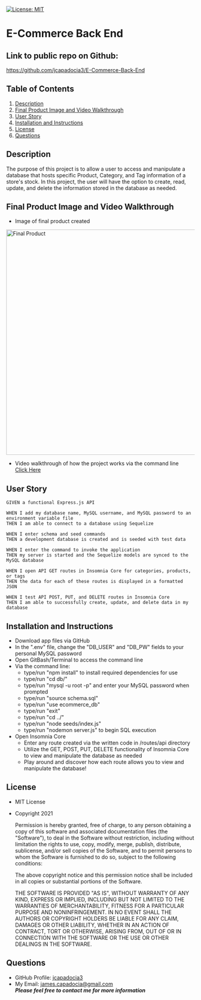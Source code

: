 [![License: MIT](https://img.shields.io/badge/License-MIT-yellow.svg)](https://opensource.org/licenses/MIT)
  
# E-Commerce Back End

## Link to public repo on Github:

https://github.com/jcapadocia3/E-Commerce-Back-End

## Table of Contents
1. [Description](#Description)
2. [Final Product Image and Video Walkthrough](#Final-Product-Image-and-Video-Walkthrough)
3. [User Story](#User-Story)
4. [Installation and Instructions](#Installation-and-Instructions)
5. [License](#License)
6. [Questions](#Questions)

## Description
The purpose of this project is to allow a user to access and manipulate a database that hosts specific Product, Category, and Tag information of a store's stock. In this project, the user will have the option to create, read, update, and delete the information stored in the database as needed.

## Final Product Image and Video Walkthrough

- Image of final product created<br>
<img src="./assets/images/imgFile" alt="Final Product" width="600">

- Video walkthrough of how the project works via the command line<br>
<a target="_blank" href="url">Click Here</a>

## User Story
```
GIVEN a functional Express.js API

WHEN I add my database name, MySQL username, and MySQL password to an environment variable file
THEN I am able to connect to a database using Sequelize

WHEN I enter schema and seed commands
THEN a development database is created and is seeded with test data

WHEN I enter the command to invoke the application
THEN my server is started and the Sequelize models are synced to the MySQL database

WHEN I open API GET routes in Insomnia Core for categories, products, or tags
THEN the data for each of these routes is displayed in a formatted JSON

WHEN I test API POST, PUT, and DELETE routes in Insomnia Core
THEN I am able to successfully create, update, and delete data in my database
```

## Installation and Instructions
- Download app files via GitHub
- In the ".env" file, change the "DB_USER" and "DB_PW" fields to your personal MySQL password
- Open GitBash/Terminal to access the command line
- Via the command line:
    - type/run "npm install" to install required dependencies for use
    - type/run "cd db/"
    - type/run "mysql -u root -p" and enter your MySQL password when prompted
    - type/run "source schema.sql"
    - type/run "use ecommerce_db"
    - type/run "exit"
    - type/run "cd ../"
    - type/run "node seeds/index.js"
    - type/run "nodemon server.js" to begin SQL execution
- Open Insomnia Core
    - Enter any route created via the written code in /routes/api directory
    - Utilize the GET, POST, PUT, DELETE functionality of Insomnia Core to view and manipulate the database as needed
    - Play around and discover how each route allows you to view and manipulate the database!

## License
- MIT License
- Copyright 2021

    Permission is hereby granted, free of charge, to any person obtaining a copy of this software and associated documentation files (the "Software"), to deal in the Software without restriction, including without limitation the rights to use, copy, modify, merge, publish, distribute, sublicense, and/or sell copies of the Software, and to permit persons to whom the Software is furnished to do so, subject to the following conditions:
    
    The above copyright notice and this permission notice shall be included in all copies or substantial portions of the Software.
    
    THE SOFTWARE IS PROVIDED "AS IS", WITHOUT WARRANTY OF ANY KIND, EXPRESS OR IMPLIED, INCLUDING BUT NOT LIMITED TO THE WARRANTIES OF MERCHANTABILITY, FITNESS FOR A PARTICULAR PURPOSE AND NONINFRINGEMENT. IN NO EVENT SHALL THE AUTHORS OR COPYRIGHT HOLDERS BE LIABLE FOR ANY CLAIM, DAMAGES OR OTHER LIABILITY, WHETHER IN AN ACTION OF CONTRACT, TORT OR OTHERWISE, ARISING FROM, OUT OF OR IN CONNECTION WITH THE SOFTWARE OR THE USE OR OTHER DEALINGS IN THE SOFTWARE.

## Questions
- GitHub Profile: <a href="https://github.com/jcapadocia3">jcapadocia3</a><br>
- My Email: james.capadocia@gmail.com<br>
***Please feel free to contact me for more information***
